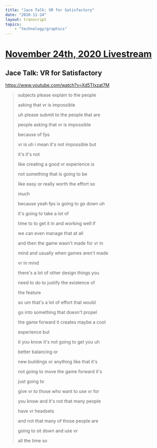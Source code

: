 ```yaml
---
title: "Jace Talk: VR for Satisfactory"
date: "2020-11-24"
layout: transcript
topics:
    - "technology/graphics"
---
```

# [November 24th, 2020 Livestream](../2020-11-24.md)
## Jace Talk: VR for Satisfactory
https://www.youtube.com/watch?v=Xd5TIxzat7M
> subjects please explain to the people
> 
> asking that vr is impossible
> 
> uh please submit to the people that are
> 
> people asking that vr is impossible
> 
> because of fps
> 
> vr is uh i mean it's not impossible but
> 
> it's it's not
> 
> like creating a good vr experience is
> 
> not something that is going to be
> 
> like easy or really worth the effort so
> 
> much
> 
> because yeah fps is going to go down uh
> 
> it's going to take a lot of
> 
> time to to get it in and working well if
> 
> we can even manage that at all
> 
> and then the game wasn't made for vr in
> 
> mind and usually when games aren't made
> 
> vr in mind
> 
> there's a lot of other design things you
> 
> need to do to justify the existence of
> 
> the feature
> 
> so um that's a lot of effort that would
> 
> go into something that doesn't propel
> 
> the game forward it creates maybe a cool
> 
> experience but
> 
> it you know it's not going to get you uh
> 
> better balancing or
> 
> new buildings or anything like that it's
> 
> not going to move the game forward it's
> 
> just going to
> 
> give vr to those who want to use vr for
> 
> you know and it's not that many people
> 
> have vr headsets
> 
> and not that many of those people are
> 
> going to sit down and use vr
> 
> all the time so
> 
